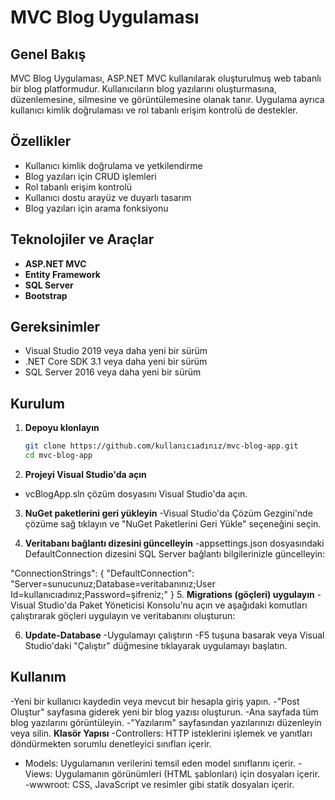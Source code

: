 # MVC Blog Uygulaması

## Genel Bakış

MVC Blog Uygulaması, ASP.NET MVC kullanılarak oluşturulmuş web tabanlı bir blog platformudur. Kullanıcıların blog yazılarını oluşturmasına, düzenlemesine, silmesine ve görüntülemesine olanak tanır. Uygulama ayrıca kullanıcı kimlik doğrulaması ve rol tabanlı erişim kontrolü de destekler.

## Özellikler

- Kullanıcı kimlik doğrulama ve yetkilendirme
- Blog yazıları için CRUD işlemleri
- Rol tabanlı erişim kontrolü
- Kullanıcı dostu arayüz ve duyarlı tasarım
- Blog yazıları için arama fonksiyonu

## Teknolojiler ve Araçlar

- **ASP.NET MVC**
- **Entity Framework**
- **SQL Server**
- **Bootstrap**


## Gereksinimler

- Visual Studio 2019 veya daha yeni bir sürüm
- .NET Core SDK 3.1 veya daha yeni bir sürüm
- SQL Server 2016 veya daha yeni bir sürüm

## Kurulum

1. **Depoyu klonlayın**
   ```sh
   git clone https://github.com/kullanıcıadınız/mvc-blog-app.git
   cd mvc-blog-app
2. **Projeyi Visual Studio'da açın**
  - vcBlogApp.sln çözüm dosyasını Visual Studio'da açın.

3. **NuGet paketlerini geri yükleyin**
  -Visual Studio'da Çözüm Gezgini'nde çözüme sağ tıklayın ve "NuGet Paketlerini Geri Yükle" seçeneğini seçin.

4. **Veritabanı bağlantı dizesini güncelleyin**
  -appsettings.json dosyasındaki DefaultConnection dizesini SQL Server bağlantı bilgilerinizle güncelleyin:

"ConnectionStrings": {
  "DefaultConnection": "Server=sunucunuz;Database=veritabanınız;User Id=kullanıcıadınız;Password=şifreniz;"
}
5. **Migrations (göçleri) uygulayın**
  -Visual Studio'da Paket Yöneticisi Konsolu'nu açın ve aşağıdaki komutları çalıştırarak göçleri uygulayın ve veritabanını oluşturun:

6. **Update-Database**
  -Uygulamayı çalıştırın
  -F5 tuşuna basarak veya Visual Studio'daki "Çalıştır" düğmesine tıklayarak uygulamayı başlatın.

## Kullanım
  -Yeni bir kullanıcı kaydedin veya mevcut bir hesapla giriş yapın.
  -"Post Oluştur" sayfasına giderek yeni bir blog yazısı oluşturun.
  -Ana sayfada tüm blog yazılarını görüntüleyin.
  -"Yazılarım" sayfasından yazılarınızı düzenleyin veya silin.
  **Klasör Yapısı**
  -Controllers: HTTP isteklerini işlemek ve yanıtları döndürmekten sorumlu denetleyici sınıfları içerir.
 - Models: Uygulamanın verilerini temsil eden model sınıflarını içerir.
  -Views: Uygulamanın görünümleri (HTML şablonları) için dosyaları içerir.
  -wwwroot: CSS, JavaScript ve resimler gibi statik dosyaları içerir.
 

